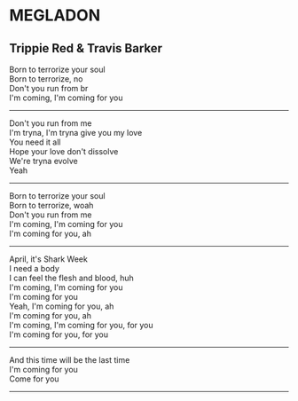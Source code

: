 # MEGLADON
## Trippie Red & Travis Barker

Born to terrorize your soul<br>
Born to terrorize, no<br>
Don't you run from br<br>
I'm coming, I'm coming for you<br>
***
Don't you run from me<br>
I'm tryna, I'm tryna give you my love<br>
You need it all<br>
Hope your love don't dissolve<br>
We're tryna evolve<br>
Yeah<br>
 ***
Born to terrorize your soul<br>
Born to terrorize, woah<br>
Don't you run from me<br>
I'm coming, I'm coming for you<br>
I'm coming for you, ah<br>
***
April, it's Shark Week<br>
I need a body<br>
I can feel the flesh and blood, huh<br>
I'm coming, I'm coming for you<br>
I'm coming for you<br>
Yeah, I'm coming for you, ah<br>
I'm coming for you, ah<br>
I'm coming, I'm coming for you, for you<br>
I'm coming for you, for you<br>
***
And this time will be the last time<br>
I'm coming for you<br>
Come for you<br>
***